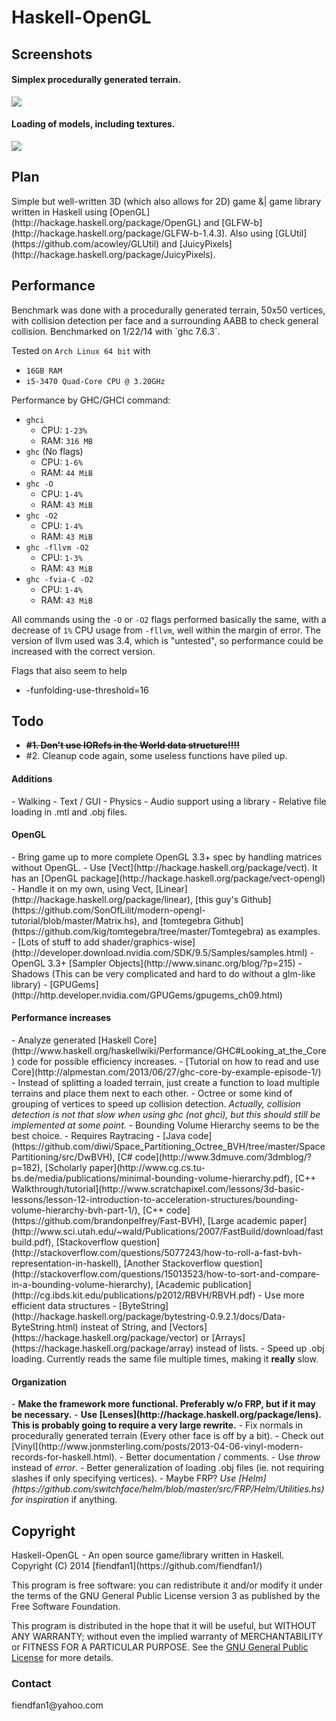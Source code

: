 <h1>Haskell-OpenGL</h1>
<h2>Screenshots</h2>
<h4>Simplex procedurally generated terrain.</h4>

![](http://i.imgur.com/SBSaObn.png)

<h4>Loading of models, including textures.</h4>

![](http://i.imgur.com/URxxELT.png)
<h2>Plan</h2>
Simple but well-written 3D (which also allows for 2D) game &| game library written in Haskell using [OpenGL](http://hackage.haskell.org/package/OpenGL) and [GLFW-b](http://hackage.haskell.org/package/GLFW-b-1.4.3). Also using [GLUtil](https://github.com/acowley/GLUtil) and [JuicyPixels](http://hackage.haskell.org/package/JuicyPixels).

<h2>Performance</h2>
Benchmark was done with a procedurally generated terrain, 50x50 vertices, with collision detection per face and a surrounding AABB to check general collision. Benchmarked on 1/22/14 with `ghc 7.6.3`.

Tested on `Arch Linux 64 bit` with
- `16GB RAM`
- `i5-3470 Quad-Core CPU @ 3.20GHz`

Performance by GHC/GHCI command:
- `ghci`
    - CPU: `1-23%`
    - RAM: `316 MB`
- `ghc` (No flags)
    - CPU: `1-6%`
    - RAM: `44 MiB`
- `ghc -O`
    - CPU: `1-4%`
    - RAM: `43 MiB`
- `ghc -O2`
    - CPU: `1-4%`
    - RAM: `43 MiB`
- `ghc -fllvm -O2`
    - CPU: `1-3%`
    - RAM: `43 MiB`
- `ghc -fvia-C -O2`
    - CPU: `1-4%`
    - RAM: `43 MiB`

All commands using the `-O` or `-O2` flags performed basically the same, with a decrease of `1%` CPU usage from `-fllvm`, well within the margin of error. The version of llvm used was 3.4, which is "untested", so performance could be increased with the correct version.

Flags that also seem to help
- -funfolding-use-threshold=16

<h2>Todo</h2>

- <del><b>#1. Don't use IORefs in the World data structure!!!!</b></del>
- #2. Cleanup code again, some useless functions have piled up.

<h4>Additions</h4>
- Walking
- Text / GUI
- Physics
- Audio support using a library
- Relative file loading in .mtl and .obj files.

<h4>OpenGL</h4>
- Bring game up to more complete OpenGL 3.3+ spec by handling matrices without OpenGL.
    - Use [Vect](http://hackage.haskell.org/package/vect). It has an [OpenGL package](http://hackage.haskell.org/package/vect-opengl)
    - Handle it on my own, using Vect, [Linear](http://hackage.haskell.org/package/linear), [this guy's Github](https://github.com/SonOfLilit/modern-opengl-tutorial/blob/master/Matrix.hs), and [tomtegebra Github](https://github.com/kig/tomtegebra/tree/master/Tomtegebra) as examples.
- [Lots of stuff to add shader/graphics-wise](http://developer.download.nvidia.com/SDK/9.5/Samples/samples.html)
- OpenGL 3.3+ [Sampler Objects](http://www.sinanc.org/blog/?p=215)
- Shadows (This can be very complicated and hard to do without a glm-like library)
    - [GPUGems](http://http.developer.nvidia.com/GPUGems/gpugems_ch09.html)

<h4>Performance increases</h4>
- Analyze generated [Haskell Core](http://www.haskell.org/haskellwiki/Performance/GHC#Looking_at_the_Core) code for possible efficiency increases.
    - [Tutorial on how to read and use Core](http://alpmestan.com/2013/06/27/ghc-core-by-example-episode-1/)
- Instead of splitting a loaded terrain, just create a function to load multiple terrains and place them next to each other.
- Octree or some kind of grouping of vertices to speed up collision detection. <i>Actually, collision detection is not that slow when using ghc (not ghci), but this should still be implemented at some point.</i>
    - Bounding Volume Hierarchy seems to be the best choice.
        - Requires Raytracing
        - [Java code](https://github.com/diwi/Space_Partitioning_Octree_BVH/tree/master/SpacePartitioning/src/DwBVH), [C# code](http://www.3dmuve.com/3dmblog/?p=182), [Scholarly paper](http://www.cg.cs.tu-bs.de/media/publications/minimal-bounding-volume-hierarchy.pdf), [C++ Walkthrough/tutorial](http://www.scratchapixel.com/lessons/3d-basic-lessons/lesson-12-introduction-to-acceleration-structures/bounding-volume-hierarchy-bvh-part-1/), [C++ code](https://github.com/brandonpelfrey/Fast-BVH), [Large academic paper](http://www.sci.utah.edu/~wald/Publications/2007/FastBuild/download/fastbuild.pdf), [Stackoverflow question](http://stackoverflow.com/questions/5077243/how-to-roll-a-fast-bvh-representation-in-haskell), [Another Stackoverflow question](http://stackoverflow.com/questions/15013523/how-to-sort-and-compare-in-a-bounding-volume-hierarchy), [Academic publication](http://cg.ibds.kit.edu/publications/p2012/RBVH/RBVH.pdf)
- Use more efficient data structures - [ByteString](http://hackage.haskell.org/package/bytestring-0.9.2.1/docs/Data-ByteString.html) insteat of String, and [Vectors](https://hackage.haskell.org/package/vector) or [Arrays](https://hackage.haskell.org/package/array) instead of lists.
- Speed up .obj loading. Currently reads the same file multiple times, making it <b>really</b> slow.

<h4>Organization</h4>
- <b>Make the framework more functional. Preferably w/o FRP, but if it may be necessary.</b>
    - <b>Use [Lenses](http://hackage.haskell.org/package/lens). This is probably going to require a very large rewrite.</b>
- Fix normals in procedurally generated terrain (Every other face is off by a bit).
- Check out [Vinyl](http://www.jonmsterling.com/posts/2013-04-06-vinyl-modern-records-for-haskell.html).
- Better documentation / comments.
- Use <i>throw </i> instead of <i>error</i>.
- Better generalization of loading .obj files (ie. not requiring slashes if only specifying vertices).
- Maybe FRP? <i>Use [Helm](https://github.com/switchface/helm/blob/master/src/FRP/Helm/Utilities.hs) for inspiration</i> if anything.

<h2>Copyright</h2>
Haskell-OpenGL - An open source game/library written in Haskell.
Copyright (C) 2014  [fiendfan1](https://github.com/fiendfan1/)

This program is free software: you can redistribute it and/or modify
it under the terms of the GNU General Public License version 3
as published by the Free Software Foundation.

This program is distributed in the hope that it will be useful,
but WITHOUT ANY WARRANTY; without even the implied warranty of
MERCHANTABILITY or FITNESS FOR A PARTICULAR PURPOSE. See the
[GNU General Public License](https://gnu.org/licenses/gpl.html) for more details.

<h3>Contact</h3>
fiendfan1@yahoo.com

